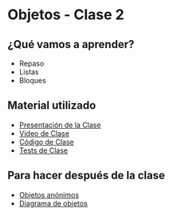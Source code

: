 # Objetos - Clase 2

## ¿Qué vamos a aprender?

* Repaso
* Listas
* Bloques

## Material utilizado

* [Presentación de la Clase](https://docs.google.com/presentation/d/1n4G_GrlpIi4ohS9M7B8IrJahY_sHOiR7OB0OVoGQIjQ)
* [Video de Clase]()
* [Código de Clase](https://github.com/pdep-st/seguimiento/blob/main/seguimiento/2023/objetos/practica/clase3.wlk)
* [Tests de Clase](https://github.com/pdep-st/seguimiento/blob/main/seguimiento/2023/objetos/practica/clase3_tests.wtest)

## Para hacer después de la clase
* [Objetos anónimos](https://docs.google.com/document/d/1j2VoBNczPsMXrIjJ4tycYU982CZahReTvzkWS9TTKV0/edit)
* [Diagrama de objetos](https://docs.google.com/document/d/1eXLlNppAX-7E2M8Xxs0MCckdn4XVEYmeQNaS_E1RqTc/edit#heading=h.44sinio)